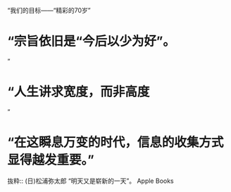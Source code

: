 “我们的目标——“精彩的70岁”

# “宗旨依旧是“今后以少为好”。

”

# “人生讲求宽度，而非高度

”

# “在这瞬息万变的时代，信息的收集方式显得越发重要。”

抜粋:: (日)松浦弥太郎  “明天又是崭新的一天”。 Apple Books  
